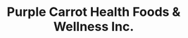 ---
title: "Purple Carrot Health Foods & Wellness Inc."
url: /lethbridge/purple-carrot-health-foods-und-wellness-inc/
shop: Bioladen
---